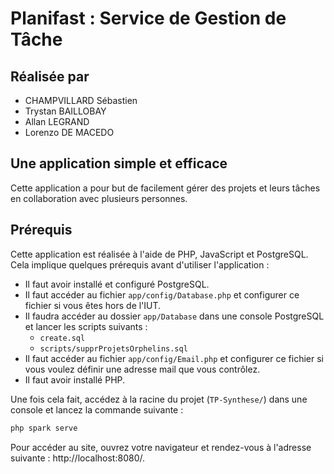 # Planifast : Service de Gestion de Tâche

## Réalisée par

- CHAMPVILLARD Sébastien  
- Trystan BAILLOBAY  
- Allan LEGRAND  
- Lorenzo DE MACEDO  

## Une application simple et efficace

Cette application a pour but de facilement gérer des projets et leurs tâches en collaboration avec plusieurs personnes.

## Prérequis

Cette application est réalisée à l'aide de PHP, JavaScript et PostgreSQL. Cela implique quelques prérequis avant d'utiliser l'application :

- Il faut avoir installé et configuré PostgreSQL.  
- Il faut accéder au fichier `app/config/Database.php` et configurer ce fichier si vous êtes hors de l'IUT.  
- Il faudra accéder au dossier `app/Database` dans une console PostgreSQL et lancer les scripts suivants :  
  - `create.sql`  
  - `scripts/supprProjetsOrphelins.sql`  
- Il faut accéder au fichier `app/config/Email.php` et configurer ce fichier si vous voulez définir une adresse mail que vous contrôlez.  
- Il faut avoir installé PHP.

Une fois cela fait, accédez à la racine du projet (`TP-Synthese/`) dans une console et lancez la commande suivante :  

```bash
php spark serve
```
Pour accéder au site, ouvrez votre navigateur et rendez-vous à l'adresse suivante : http://localhost:8080/.
